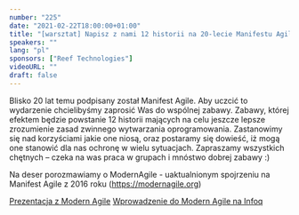 ```yaml
---
number: "225"
date: "2021-02-22T18:00:00+01:00"
title: "[warsztat] Napisz z nami 12 historii na 20-lecie Manifestu Agile"
speakers: ""
lang: "pl"
sponsors: ["Reef Technologies"]
videoURL: ""
draft: false
---
```


Blisko 20 lat temu podpisany został Manifest Agile.
Aby uczcić to wydarzenie chcielibyśmy zaprosić Was do wspólnej zabawy. Zabawy, której efektem będzie powstanie 12 historii mających na celu jeszcze lepsze zrozumienie zasad zwinnego wytwarzania oprogramowania.
Zastanowimy się nad korzyściami jakie one niosą, oraz postaramy się dowieść, iż mogą one stanowić dla nas ochronę w wielu sytuacjach.
Zapraszamy wszystkich chętnych – czeka na was praca w grupach i mnóstwo dobrej zabawy :)

Na deser porozmawiamy o ModernAgile - uaktualnionym spojrzeniu na Manifest Agile z 2016 roku (https://modernagile.org)

<a href="https://prezi.com/1xwhbsa8axt7/modern-agile/?present=1" target="_blank">Prezentacja z Modern Agile</a>
<a href="https://www.infoq.com/articles/modern-agile-intro/" target="_blank">Wprowadzenie do Modern Agile na Infoq</a>
